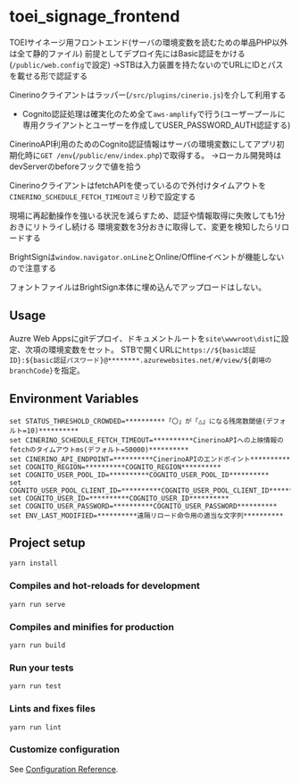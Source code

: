 # toei_signage_frontend
TOEIサイネージ用フロントエンド(サーバの環境変数を読むための単品PHP以外は全て静的ファイル)
前提としてデプロイ先にはBasic認証をかける(`/public/web.config`で設定)
→STBは入力装置を持たないのでURLにIDとパスを載せる形で認証する

Cinerinoクライアントはラッパー(`/src/plugins/cinerio.js`)を介して利用する
- Cognito認証処理は確実化のため全て`aws-amplify`で行う(ユーザープールに専用クライアントとユーザーを作成してUSER_PASSWORD_AUTH認証する)

CinerinoAPI利用のためのCognito認証情報はサーバの環境変数にしてアプリ初期化時に`GET /env`(`/public/env/index.php`)で取得する。
→ローカル開発時はdevServerのbeforeフックで値を拾う

CinerinoクライアントはfetchAPIを使っているので外付けタイムアウトを`CINERINO_SCHEDULE_FETCH_TIMEOUT`ミリ秒で設定する

現場に再起動操作を強いる状況を減らすため、認証や情報取得に失敗しても1分おきにリトライし続ける
環境変数を3分おきに取得して、変更を検知したらリロードする

BrightSignは`window.navigator.onLine`とOnline/Offlineイベントが機能しないので注意する

フォントファイルはBrightSign本体に埋め込んでアップロードはしない。

## Usage
Auzre Web Appsにgitデプロイ、ドキュメントルートを`site\wwwroot\dist`に設定、次項の環境変数をセット。
STBで開くURLに`https://${basic認証ID}:${basic認証パスワード}@********.azurewebsites.net/#/view/${劇場のbranchCode}`を指定。

## Environment Variables
```
set STATUS_THRESHOLD_CROWDED=**********「〇」が「△」になる残席数閾値(デフォルト=10)**********
set CINERINO_SCHEDULE_FETCH_TIMEOUT=**********CinerinoAPIへの上映情報のfetchのタイムアウトms(デフォルト=50000)**********
set CINERINO_API_ENDPOINT=**********CinerinoAPIのエンドポイント**********
set COGNITO_REGION=**********COGNITO_REGION**********
set COGNITO_USER_POOL_ID=**********COGNITO_USER_POOL_ID**********
set COGNITO_USER_POOL_CLIENT_ID=**********COGNITO_USER_POOL_CLIENT_ID**********
set COGNITO_USER_ID=**********COGNITO_USER_ID**********
set COGNITO_USER_PASSWORD=**********COGNITO_USER_PASSWORD**********
set ENV_LAST_MODIFIED=**********遠隔リロード命令用の適当な文字列**********
```

## Project setup
```
yarn install
```

### Compiles and hot-reloads for development
```
yarn run serve
```

### Compiles and minifies for production
```
yarn run build
```

### Run your tests
```
yarn run test
```

### Lints and fixes files
```
yarn run lint
```

### Customize configuration
See [Configuration Reference](https://cli.vuejs.org/config/).
